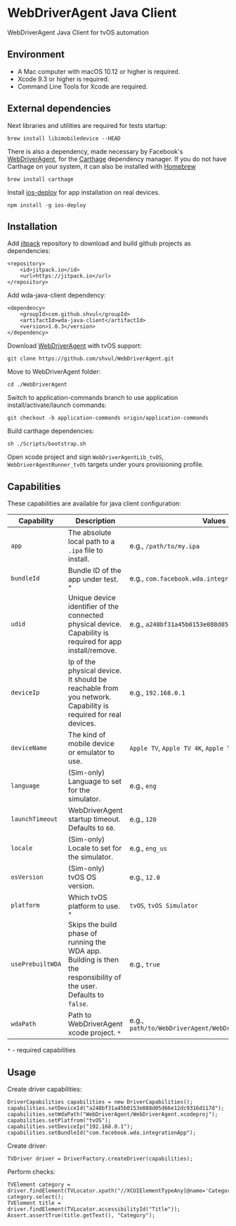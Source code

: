 # WebDriverAgent Java Client
WebDriverAgent Java Client for tvOS automation

## Environment

* A Mac computer with macOS 10.12 or higher is required.
* Xcode 9.3 or higher is required.
* Command Line Tools for Xcode are required.

## External dependencies

Next libraries and utilities are required for tests startup:
```
brew install libimobiledevice --HEAD

```

There is also a dependency, made necessary by Facebook's [WebDriverAgent](https://github.com/facebook/WebDriverAgent),
for the [Carthage](https://github.com/Carthage/Carthage) dependency manager. If you
do not have Carthage on your system, it can also be installed with
[Homebrew](http://brew.sh/)

```
brew install carthage
```

Install [ios-deploy](https://github.com/phonegap/ios-deploy) for app installation on real devices.

```
npm install -g ios-deploy
```

## Installation

Add [jitpack](https://jitpack.io) repository to download and build github projects as dependencies:
```
<repository>
    <id>jitpack.io</id>
    <url>https://jitpack.io</url>
</repository>
```
Add wda-java-client dependency:
```
<dependency>
    <groupId>com.github.shvul</groupId>
    <artifactId>wda-java-client</artifactId>
    <version>1.0.3</version>
</dependency>
```
Download [WebDriverAgent](https://github.com/shvul/WebDriverAgent) with tvOS support:
```
git clone https://github.com/shvul/WebDriverAgent.git
```
Move to WebDriverAgent folder:
```
cd ./WebDriverAgent
```
Switch to application-commands branch to use application install/activate/launch commands:
```
git checkout -b application-commands origin/application-commands
```
Build carthage dependencies:
```
sh ./Scripts/bootstrap.sh
```

Open xcode project and sign `WebDriverAgentLib_tvOS`, `WebDriverAgentRunner_tvOS` targets under yours provisioning profile.

## Capabilities

These capabilities are available for java client configuration:

|Capability|Description|Values|
|----------|-----------|------|
|`app`|The absolute local path to a `.ipa` file to install.| e.g., `/path/to/my.ipa`|
|`bundleId`|Bundle ID of the app under test. `*`|e.g., `com.facebook.wda.integrationApp`|
|`udid`|Unique device identifier of the connected physical device. Capability is required for app install/remove.|e.g., `a248bf31a45b0153e088d05d66e12dc9316d117d`|
|`deviceIp`|Ip of the physical device. It should be reachable from you network. Capability is required for real devices.|e.g., `192.168.0.1`|
|`deviceName`|The kind of mobile device or emulator to use.|`Apple TV`, `Apple TV 4K`, `Apple TV 4K (at 1080p)`|
|`language`|(Sim-only) Language to set for the simulator.|e.g., `eng`|
|`launchTimeout`| WebDriverAgent startup timeout. Defaults to `60`.|e.g., `120`|
|`locale`|(Sim-only) Locale to set for the simulator.|e.g., `eng_us`|
|`osVersion`|(Sim-only) tvOS OS version.|e.g., `12.0`|
|`platform`|Which tvOS platform to use. `*`|`tvOS`, `tvOS Simulator`|
|`usePrebuiltWDA`|Skips the build phase of running the WDA app. Building is then the responsibility of the user. Defaults to `false`.|e.g., `true`|
|`wdaPath`|Path to WebDriverAgent xcode project. `*`|e.g., `path/to/WebDriverAgent/WebDriverAgent.xcodeproj`|

`*` - required capabilities

## Usage

Create driver capabilities:
```
DriverCapabilities capabilities = new DriverCapabilities();
capabilities.setDeviceId("a248bf31a45b0153e088d05d66e12dc9316d117d");
capabilities.setWdaPath("WebDriverAgent/WebDriverAgent.xcodeproj");
capabilities.setPlatfrom("tvOS");
capabilities.setDeviceIp("192.168.0.1");
capabilities.setBundleId("com.facebook.wda.integrationApp");
```

Create driver:
```
TVDriver driver = DriverFactory.createDriver(capabilities);
```
Perform checks:
```
TVElement category = driver.findElement(TVLocator.xpath("//XCUIElementTypeAny[@name='Category']"));
category.select();
TVElement title = driver.findElement(TVLocator.accessibilityId("Title"));
Assert.assertTrue(title.getText(), "Category");
```
